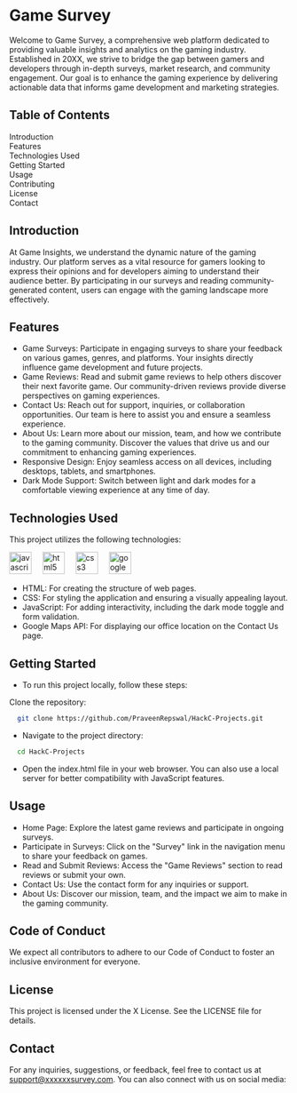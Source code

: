 # Game Survey
Welcome to Game Survey, a comprehensive web platform dedicated to providing valuable insights and analytics on the gaming industry. Established in 20XX, we strive to bridge the gap between gamers and developers through in-depth surveys, market research, and community engagement. Our goal is to enhance the gaming experience by delivering actionable data that informs game development and marketing strategies.

## Table of Contents
Introduction\
Features\
Technologies Used\
Getting Started\
Usage\
Contributing\
License\
Contact

## Introduction
At Game Insights, we understand the dynamic nature of the gaming industry. Our platform serves as a vital resource for gamers looking to express their opinions and for developers aiming to understand their audience better. By participating in our surveys and reading community-generated content, users can engage with the gaming landscape more effectively.

 
## Features
- Game Surveys: Participate in engaging surveys to share your feedback on various games, genres, and platforms. Your insights directly influence game development and future projects.
- Game Reviews: Read and submit game reviews to help others discover their next favorite game. Our community-driven reviews provide diverse perspectives on gaming experiences.
- Contact Us: Reach out for support, inquiries, or collaboration opportunities. Our team is here to assist you and ensure a seamless experience.
- About Us: Learn more about our mission, team, and how we contribute to the gaming community. Discover the values that drive us and our commitment to enhancing gaming experiences.
- Responsive Design: Enjoy seamless access on all devices, including desktops, tablets, and smartphones.
- Dark Mode Support: Switch between light and dark modes for a comfortable viewing experience at any time of day.
## Technologies Used
This project utilizes the following technologies:


<div align="left">
  <img src="https://cdn.simpleicons.org/javascript/F7DF1E" height="40" alt="javascript logo"  />
  <img width="12" />
  <img src="https://cdn.jsdelivr.net/gh/devicons/devicon/icons/html5/html5-original.svg" height="40" alt="html5 logo"  />
  <img width="12" />
  <img src="https://cdn.jsdelivr.net/gh/devicons/devicon/icons/css3/css3-original.svg" height="40" alt="css3 logo"  />
  <img width="12" />
  <img src="https://cdn.jsdelivr.net/gh/devicons/devicon/icons/google/google-original.svg" height="40" alt="google logo"  />
</div>


- HTML: For creating the structure of web pages.
- CSS: For styling the application and ensuring a visually appealing layout.
- JavaScript: For adding interactivity, including the dark mode toggle and form validation.
- Google Maps API: For displaying our office location on the Contact Us page. 

## Getting Started
- To run this project locally, follow these steps:

Clone the repository:
```bash
  git clone https://github.com/PraveenRepswal/HackC-Projects.git
```

- Navigate to the project directory:
```bash
  cd HackC-Projects
```
- Open the index.html file in your web browser. You can also use a local server for better compatibility with JavaScript features.

## Usage
- Home Page: Explore the latest game reviews and participate in ongoing surveys.
- Participate in Surveys: Click on the "Survey" link in the navigation menu to share your feedback on games.
- Read and Submit Reviews: Access the "Game Reviews" section to read reviews or submit your own.
- Contact Us: Use the contact form for any inquiries or support.
- About Us: Discover our mission, team, and the impact we aim to make in the gaming community.


## Code of Conduct
We expect all contributors to adhere to our Code of Conduct to foster an inclusive environment for everyone.

## License
This project is licensed under the X License. See the LICENSE file for details.

## Contact
For any inquiries, suggestions, or feedback, feel free to contact us at support@xxxxxxsurvey.com. You can also connect with us on social media: